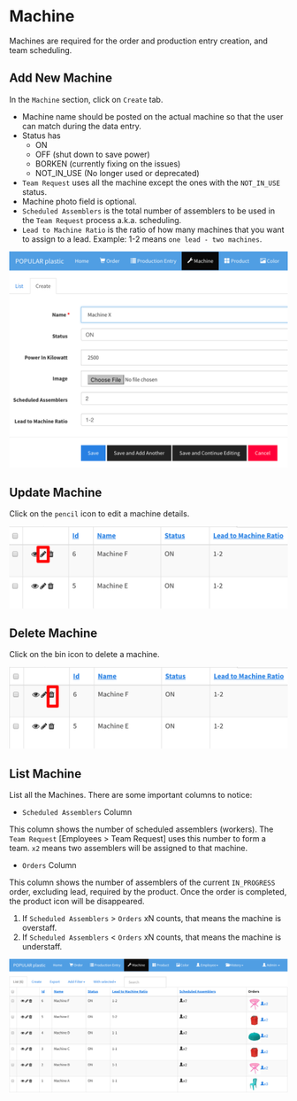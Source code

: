 # Machine

Machines are required for the order and production entry creation, and team scheduling.

## Add New Machine

In the `Machine` section, click on `Create` tab.

* Machine name should be posted on the actual machine so that the user can match during the data entry.
* Status has 
    * ON 
    * OFF (shut down to save power)
    * BORKEN (currently fixing on the issues)
    * NOT_IN_USE (No longer used or deprecated)
* `Team Request` uses all the machine except the ones with the `NOT_IN_USE` status.
* Machine photo field is optional.
* `Scheduled Assemblers` is the total number of assemblers to be used in the `Team Request` process a.k.a. scheduling.
* `Lead to Machine Ratio` is the ratio of how many machines that you want to assign to a lead. Example: 1-2 means `one lead - two machines`. 


![](img/new-machine.png)


## Update Machine

Click on the `pencil` icon to edit a machine details.

![](img/edit-machine.png)


## Delete Machine

Click on the bin icon to delete a machine.

![](img/delete-machine-bin.png)


## List Machine

List all the Machines. There are some important columns to notice:

* `Scheduled Assemblers` Column

This column shows the number of scheduled assemblers (workers). The `Team Request` [Employees > Team Request] uses this number to form a team. `x2` means two assemblers will be assigned to that machine.


* `Orders` Column

This column shows the number of assemblers of the current `IN_PROGRESS` order, excluding lead, required by the product. Once the order is completed, the product icon will be disappeared.

1. If `Scheduled Assemblers` > `Orders` xN counts, that means the machine is overstaff.
2. If `Scheduled Assemblers` < `Orders` xN counts, that means the machine is understaff.


![](img/list-machines.png)



